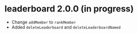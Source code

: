 # leaderboard 2.0.0 (in progress)

  * Change `addMember` to `rankMember`
  * Added `deleteLeaderboard` and `deleteLeaderboardNamed`